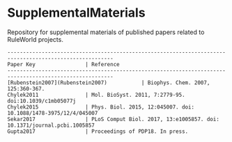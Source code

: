 # SupplementalMaterials
Repository for supplemental materials of published papers related to RuleWorld projects.


```
--------------------------------------------------------------------------------------------------------
Paper Key                | Reference
--------------------------------------------------------------------------------------------------------
[Rubenstein2007](Rubenstein2007)           | Biophys. Chem. 2007, 125:360-367.
Chylek2011               | Mol. BioSyst. 2011, 7:2779-95. doi:10.1039/c1mb05077j
Chylek2015               | Phys. Biol. 2015, 12:045007. doi: 10.1088/1478-3975/12/4/045007 
Sekar2017                | PLoS Comput Biol. 2017, 13:e1005857. doi: 10.1371/journal.pcbi.1005857
Gupta2017                | Proceedings of PDP18. In press.
```
